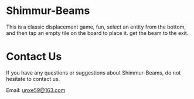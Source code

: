 # Shimmur-Beams

This is a classic displacement game, fun, select an entity from the bottom, and then tap an empty tile on the board to place it. get the beam to the exit.

# Contact Us

If you have any questions or suggestions about Shimmur-Beams, do not hesitate to contact us.

Email: unxe59@163.com
